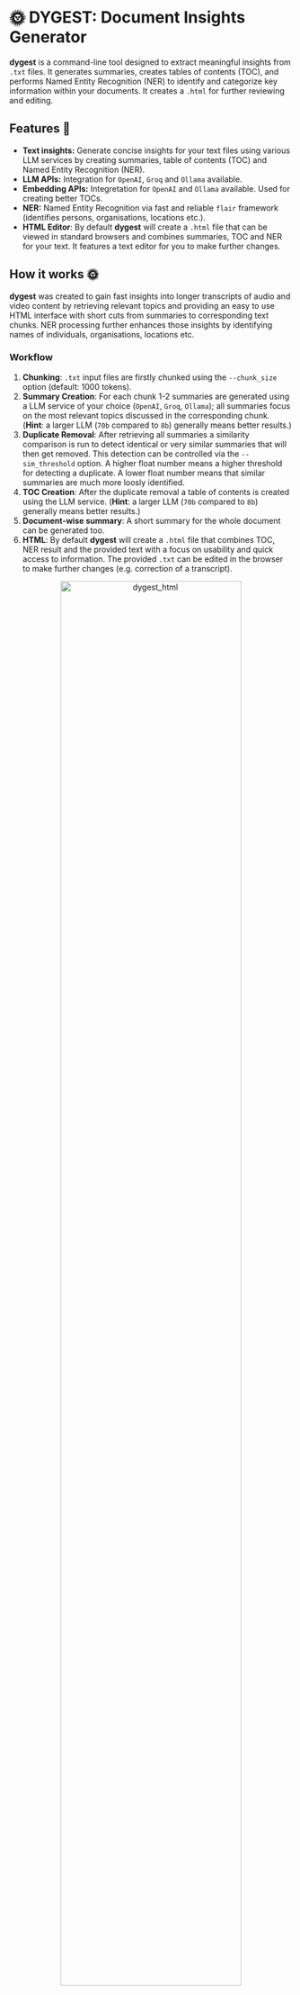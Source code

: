# 🌞 DYGEST: Document Insights Generator
**dygest** is a command-line tool designed to extract meaningful insights from `.txt` files. It generates summaries, creates tables of contents (TOC), and performs Named Entity Recognition (NER) to identify and categorize key information within your documents. It creates a `.html` for further reviewing and editing.

## Features 🧩 
- **Text insights:** Generate concise insights for your text files using various LLM services by creating summaries, table of contents (TOC) and Named Entity Recognition (NER).
- **LLM APIs:** Integration for `OpenAI`, `Groq` and `Ollama` available.
- **Embedding APIs:** Integretation for `OpenAI` and `Ollama` available. Used for creating better TOCs.
- **NER:** Named Entity Recognition via fast and reliable `flair` framework (identifies persons, organisations, locations etc.).
- **HTML Editor**: By default **dygest** will create a `.html` file that can be viewed in standard browsers and combines summaries, TOC and NER for your text. It features a text editor for you to make further changes.

## How it works 🌞
**dygest** was created to gain fast insights into longer transcripts of audio and video content by retrieving relevant topics and providing an easy to use HTML interface with short cuts from summaries to corresponding text chunks. NER processing further enhances those insights by identifying names of individuals, organisations, locations etc.

### Workflow
1. **Chunking**: `.txt` input files are firstly chunked using the `--chunk_size` option (default: 1000 tokens).
2. **Summary Creation**: For each chunk 1-2 summaries are generated using a LLM service of your choice (`OpenAI`, `Groq`, `Ollama`); all summaries focus on the most relevant topics discussed in the corresponding chunk. (**Hint**: a larger LLM (`70b` compared to `8b`) generally means better results.)
3. **Duplicate Removal**: After retrieving all summaries a similarity comparison is run to detect identical or very similar summaries that will then get removed. This detection can be controlled via the `--sim_threshold` option. A higher float number means a higher threshold for detecting a duplicate. A lower float number means that similar summaries are much more loosly identified.
4. **TOC Creation**: After the duplicate removal a table of contents is created using the LLM service. (**Hint**: a larger LLM (`70b` compared to `8b`) generally means better results.)
5. **Document-wise summary**: A short summary for the whole document can be generated too.
6. **HTML**: By default **dygest** will create a `.html` file that combines TOC, NER result and the provided text with a focus on usability and quick access to information. The provided `.txt` can be edited in the browser to make further changes (e.g. correction of a transcript).

<p align="center">
  <img width="80%" alt="dygest_html" src="https://github.com/user-attachments/assets/ea8d9763-f668-40d9-9acc-466314d59e17">
</p>

## Requirements
- `Python >= 3.10` 
- API Keys for `OpenAI` and/or `Groq` *or* a running `Ollama` instance
- API Keys have to be stored in your environment (e.g. `export $OPENAI_API_KEY=skj....`)

## Installation

### Clone this repository
```shell
git clone https://github.com/tsmdt/dygest.git
```

### Change to folder
```shell
cd dygest
```

### Create a virtual environment
```shell
python3 -m venv venv
```

### Activate the environment
```shell
source venv/bin/activate
```

### Install dygest
```shell
pip install .
```

## Usage
```shell
>>> dygest

 Usage: dygest [OPTIONS]

 🌞 DYGEST: Document Insights Generator 🌞

╭─ Options ──────────────────────────────────────────────────────────────────────────────────────────────────────────────────────────────────────────────────╮
│ --files               -f        TEXT                         Path to the input folder or .txt file. [default: None]                                        │
│ --output_dir          -o        TEXT                         If not provided, outputs will be saved in the input folder. [default: None]                   │
│ --llm_service         -llm      [ollama|openai|groq]         Select the LLM service for creating digests. [default: None]                                  │
│ --llm_model           -m        TEXT                         LLM model name. Defaults to 'llama-3.1-70b-versatile' (Groq), 'gpt-4o-mini' (OpenAI) or       │
│                                                              'llama3.1' (Ollama).                                                                          │
│                                                              [default: None]                                                                               │
│ --temperature         -t        FLOAT                        Temperature of LLM. [default: 0.1]                                                            │
│ --embedding_service   -emb      [ollama|openai]              Select the Embedding service for creating digests. [default: None]                            │
│ --embedding_model     -e        TEXT                         Embedding model name. Defaults to 'text-embedding-3-small' (OpenAI) or 'nomic-embed-text'     │
│                                                              (Ollama).                                                                                     │
│                                                              [default: None]                                                                               │
│ --chunk_size          -c        INTEGER                      Maximum number of tokens per chunk. [default: 1000]                                           │
│ --summarize           -s                                     Include a short summary for the whole text. Defaults to False.                                │
│ --sim_threshold       -t        FLOAT                        Similarity threshold for removing duplicate topics. [default: 0.85]                           │
│ --ner                 -n                                     Enable Named Entity Recognition (NER). Defaults to False.                                     │
│ --lang                -l        [auto|ar|de|da|en|fr|es|nl]  Language of file(s) for NER. Defaults to auto-detection. [default: auto]                      │
│ --precise             -p                                     Enable precise mode for NER. Defaults to fast mode.                                           │
│ --verbose             -v                                     Enable verbose output. Defaults to False.                                                     │
│ --export_metadata                                            Enable exporting metadata to output file(s). Defaults to False.                               │
│ --list_models                                                List all available models for a LLM service.                                                  │
│ --install-completion                                         Install completion for the current shell.                                                     │
│ --show-completion                                            Show completion for the current shell, to copy it or customize the installation.              │
│ --help                                                       Show this message and exit.                                                                   │
╰────────────────────────────────────────────────────────────────────────────────────────────────────────────────────────────────────────────────────────────╯
```

## Examples

### Generate dygest with default settings:
```shell
dygest --files ./documents/my_txt.txt -llm groq -emb openai 
```
Creates dygest using `Groq API` with default model `llama-3.1-70b-versatile` and `OpenAI Embeddings` model `text-embedding-3-small`.

### Generate dygest with NER using local LLMs:
```shell
dygest --files ./documents/my_txt.txt -llm ollama -m llama3.1:8b-instruct-q8_0 -emb ollama -e chroma/all-minilm-l6-v2-f32:latest -n -v --export_metadata
```
Creates a `.html` using `Ollama` with LLM `llama3.1:8b-instruct-q8_0` and embeddings model `chroma/all-minilm-l6-v2-f32:latest` while enabling `NER`, `verbose` output and exporting processing `metadata` to the `.html`. Make sure that you have the models you want to use pulled with `Ollama` first.

### Generate dygest OpenAI with NER and genereous duplicate removal:
```shell
dygest --files ./documents/my_txt.txt -llm openai -emb openai -n -p --sim_threshold 0.6
```
Creates a `.html` using `OpenAI` with default LLM `gpt-4o-mini` and default embedding model `text-embedding-3-small` while enabling `NER` in `precise` mode. The similarity threshold set with `sim_threshold` is generous and will remove many summaries that are somewhat comparable to other ones found in the TOC.

### List available models for a LLM service:
```shell
dygest -llm openai --list_models
```
Lists all available `OpenaAI` models.
